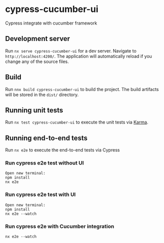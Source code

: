 # cypress-cucumber-ui
 
Cypress integrate with cucumber framework

## Development server

Run `nx serve cypress-cucumber-ui` for a dev server. Navigate to `http://localhost:4200/`. The application will automatically reload if you change any of the source files.


## Build

Run `nnx build cypress-cucumber-ui` to build the project. The build artifacts will be stored in the `dist/` directory.

## Running unit tests

Run `nx test cypress-cucumber-ui` to execute the unit tests via [Karma](https://karma-runner.github.io).

## Running end-to-end tests

Run `nx e2e` to execute the end-to-end tests via Cypress

### Run cypress e2e test without UI
```
Open new terminal:
npm install
nx e2e
```

### Run cypress e2e test with UI
```
Open new terminal:
npm install
nx e2e --watch

```
### Run cypress e2e with Cucumber integration
```
nx e2e --watch



